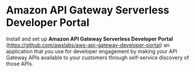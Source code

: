 # Amazon API Gateway Serverless Developer Portal

Install and set up **Amazon API Gateway Serverless Developer Portal** 
(https://github.com/awslabs/aws-api-gateway-developer-portal)
an application that you use for developer engagement by making your API Gateway APIs available to your customers
through self-service discovery of those APIs.

